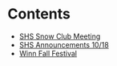 # Contents

* [SHS Snow Club Meeting](_drafts/32bpwr3gmail-com-snow-club-meeting.md)
* [SHS Announcements 10/18](_drafts/32bpwr3gmail-com-shepherd-high-school-1018-announcements.md)
* [Winn Fall Festival](_drafts/2016-10-18-winn-fall-f.md)